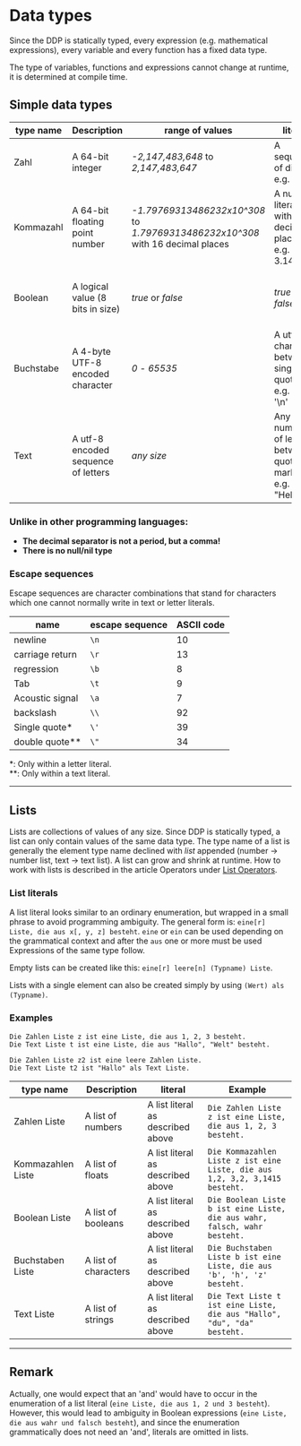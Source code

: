 # Data types

Since the DDP is statically typed, every expression (e.g. mathematical expressions), every variable and every function has a fixed data type.

The type of variables, functions and expressions cannot change at runtime, it is determined at compile time.

## Simple data types

| type name  | Description                         | range of values                                                                    | literal                                                           | Example                                                       |
|------------|-------------------------------------|------------------------------------------------------------------------------------|-------------------------------------------------------------------|---------------------------------------------------------------|
| Zahl       | A 64-bit integer                    | *-2,147,483,648* to *2,147,483,647*                                                | A sequence of digits, e.g. 42                                     | `Die Zahl x ist 69.`, <br>`1 plus -7`                         |
| Kommazahl  | A 64-bit floating point number      | *-1.79769313486232x10^308* to <br>*1.79769313486232x10^308* with 16 decimal places | A number literal with decimal places, e.g. 3.1415                 | `Die Kommazahl x ist 6,5.`, <br>`2 durch 0,5`                 |
| Boolean    | A logical value (8 bits in size)    | *true* or *false*                                                                  | *true* or *false*                                                 | `Der Boolean x ist wahr.`, <br>`1 plus 1 gleich 2`            |
| Buchstabe  | A 4-byte UTF-8 encoded character    | *0* - *65535*                                                                      | A utf8 character between single quotes, e.g. 'a' or '\n'          | `Der Buchstabe x ist 'd'.`                                    |
| Text       | A utf-8 encoded sequence of letters | *any size*                                                                         | Any number of letters between <br>quotation marks, e.g. "Hello\n" | `Der Text x ist "abc".`, <br>`"Hallo" verkettet mit " du da"` |

### Unlike in other programming languages:

* **The decimal separator is not a period, but a comma!**
* **There is no null/nil type**

### Escape sequences
Escape sequences are character combinations that stand for characters
which one cannot normally write in text or letter literals.

| name | escape sequence | ASCII code |
|-----------------|------| ---|
| newline         | `\n` | 10 |
| carriage return | `\r` | 13 |
| regression      | `\b` |  8 |
| Tab             | `\t` |  9 |
| Acoustic signal | `\a` |  7 |
| backslash       | `\\` | 92 |
| Single quote*   | `\'` | 39 |
| double quote**  | `\"` | 34 |

*: Only within a letter literal.\
**: Only within a text literal.

***

## Lists

Lists are collections of values of any size.
Since DDP is statically typed, a list can only contain values of the same data type.
The type name of a list is generally the element type name declined with *list* appended (number -> number list, text -> text list).
A list can grow and shrink at runtime.
How to work with lists is described in the article Operators under [List Operators](/Bedienungsanleitung/EN/Programmierung/Operatoren#listen-und-text-operatoren).

### List literals

A list literal looks similar to an ordinary enumeration, but wrapped in a small phrase to avoid programming ambiguity.
The general form is: `eine[r] Liste, die aus x[, y, z] besteht`.
`eine` or `ein` can be used depending on the grammatical context and after the `aus` one or more must be used
Expressions of the same type follow.

Empty lists can be created like this: `eine[r] leere[n] (Typname) Liste`.

Lists with a single element can also be created simply by using `(Wert) als (Typname)`.

### Examples
```ddp
Die Zahlen Liste z ist eine Liste, die aus 1, 2, 3 besteht.
Die Text Liste t ist eine Liste, die aus "Hallo", "Welt" besteht.

Die Zahlen Liste z2 ist eine leere Zahlen Liste.
Die Text Liste t2 ist "Hallo" als Text Liste.
```

| type name         | Description          | literal                           | Example                                                                     |
|-------------------|----------------------|-----------------------------------|-----------------------------------------------------------------------------|
| Zahlen Liste      | A list of numbers    | A list literal as described above | `Die Zahlen Liste z ist eine Liste, die aus 1, 2, 3 besteht.`               |
| Kommazahlen Liste | A list of floats     | A list literal as described above | `Die Kommazahlen Liste z ist eine Liste, die aus 1,2, 3,2, 3,1415 besteht.` |
| Boolean Liste     | A list of booleans   | A list literal as described above | `Die Boolean Liste b ist eine Liste, die aus wahr, falsch, wahr besteht.`   |
| Buchstaben Liste  | A list of characters | A list literal as described above | `Die Buchstaben Liste b ist eine Liste, die aus 'b', 'h', 'z' besteht.`     |
| Text Liste        | A list of strings	   | A list literal as described above | `Die Text Liste t ist eine Liste, die aus "Hallo", "du", "da" besteht.`     |

***

## Remark

Actually, one would expect that an 'and' would have to occur in the enumeration of a list literal (`eine Liste, die aus 1, 2 und 3 besteht`). However, this would lead to ambiguity in Boolean expressions (`eine Liste, die aus wahr und falsch besteht`), and since the enumeration grammatically does not need an 'and', literals are omitted in lists.